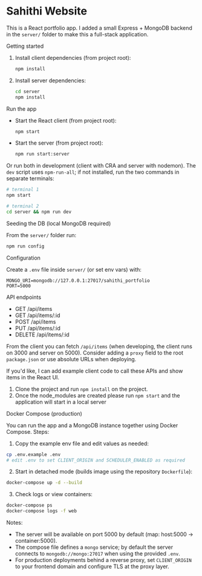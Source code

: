 # Sahithi Website

This is a React portfolio app. I added a small Express + MongoDB backend in the `server/` folder to make this a full-stack application.

Getting started

1. Install client dependencies (from project root):

   ```bash
   npm install
   ```

2. Install server dependencies:

   ```bash
   cd server
   npm install
   ```

Run the app

- Start the React client (from project root):

  ```bash
  npm start
  ```

- Start the server (from project root):

  ```bash
  npm run start:server
  ```

Or run both in development (client with CRA and server with nodemon). The `dev` script uses `npm-run-all`; if not installed, run the two commands in separate terminals:

  ```bash
  # terminal 1
  npm start

  # terminal 2
  cd server && npm run dev
  ```

Seeding the DB (local MongoDB required)

From the `server/` folder run:

```bash
npm run config
```

Configuration

Create a `.env` file inside `server/` (or set env vars) with:

```
MONGO_URI=mongodb://127.0.0.1:27017/sahithi_portfolio
PORT=5000
```

API endpoints

- GET /api/items
- GET /api/items/:id
- POST /api/items
- PUT /api/items/:id
- DELETE /api/items/:id

From the client you can fetch `/api/items` (when developing, the client runs on 3000 and server on 5000). Consider adding a `proxy` field to the root `package.json` or use absolute URLs when deploying.

If you'd like, I can add example client code to call these APIs and show items in the React UI.
1. Clone the project and run `npm install` on the project.
2. Once the node_modules are created please run `npm start` and the application will start in a local server

Docker Compose (production)

You can run the app and a MongoDB instance together using Docker Compose. Steps:

1. Copy the example env file and edit values as needed:

  ```bash
  cp .env.example .env
  # edit .env to set CLIENT_ORIGIN and SCHEDULER_ENABLED as required
  ```

2. Start in detached mode (builds image using the repository `Dockerfile`):

  ```bash
  docker-compose up -d --build
  ```

3. Check logs or view containers:

  ```bash
  docker-compose ps
  docker-compose logs -f web
  ```

Notes:
- The server will be available on port 5000 by default (map: host:5000 -> container:5000).
- The compose file defines a `mongo` service; by default the server connects to `mongodb://mongo:27017` when using the provided `.env`.
- For production deployments behind a reverse proxy, set `CLIENT_ORIGIN` to your frontend domain and configure TLS at the proxy layer.
